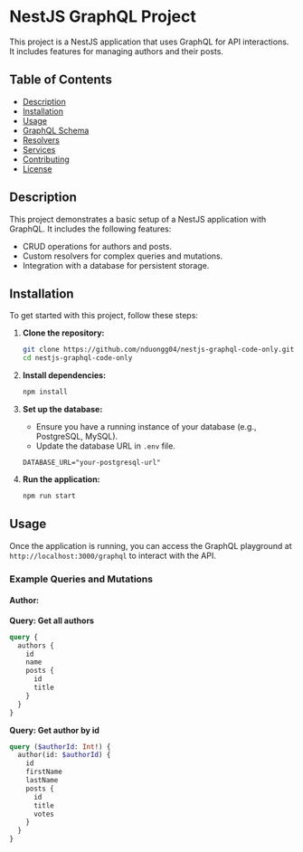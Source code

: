 # NestJS GraphQL Project

This project is a NestJS application that uses GraphQL for API interactions. It includes features for managing authors and their posts.

## Table of Contents

- [Description](#description)
- [Installation](#installation)
- [Usage](#usage)
- [GraphQL Schema](#graphql-schema)
- [Resolvers](#resolvers)
- [Services](#services)
- [Contributing](#contributing)
- [License](#license)

## Description

This project demonstrates a basic setup of a NestJS application with GraphQL. It includes the following features:
- CRUD operations for authors and posts.
- Custom resolvers for complex queries and mutations.
- Integration with a database for persistent storage.

## Installation

To get started with this project, follow these steps:

1. **Clone the repository:**
    ```bash
    git clone https://github.com/nduongg04/nestjs-graphql-code-only.git
    cd nestjs-graphql-code-only
    ```

2. **Install dependencies:**
    ```bash
    npm install
    ```

3. **Set up the database:**
    - Ensure you have a running instance of your database (e.g., PostgreSQL, MySQL).
    - Update the database URL in `.env` file.
	```env
	DATABASE_URL="your-postgresql-url"
	```

4. **Run the application:**
    ```bash
    npm run start
    ```

## Usage

Once the application is running, you can access the GraphQL playground at `http://localhost:3000/graphql` to interact with the API.

### Example Queries and Mutations

#### Author:

**Query: Get all authors**
```graphql
query {
  authors {
    id
    name
    posts {
      id
      title
    }
  }
}
```

**Query: Get author by id**
```graphql
query ($authorId: Int!) {
  author(id: $authorId) {
    id
    firstName
    lastName
    posts {
      id
      title
      votes
    }
  }
} 
```


